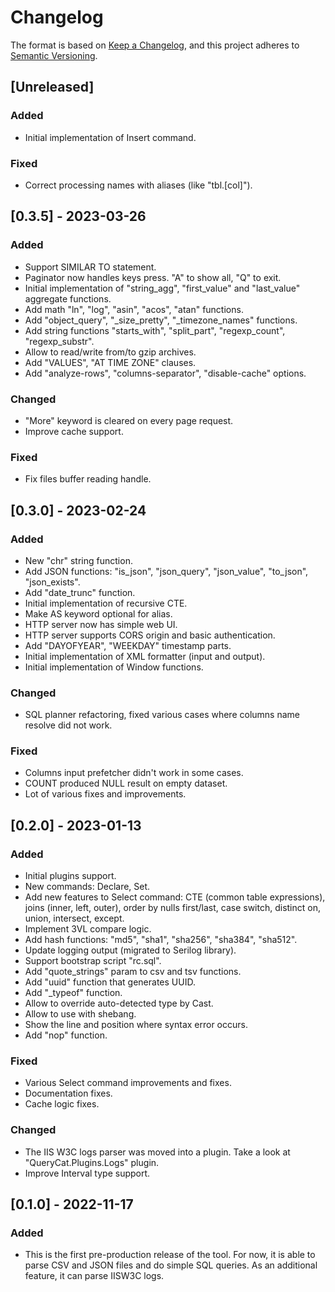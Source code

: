 # Changelog

The format is based on [Keep a Changelog](https://keepachangelog.com/en/1.0.0/), and this project adheres to [Semantic Versioning](https://semver.org/spec/v2.0.0.html).

## [Unreleased]

### Added

- Initial implementation of Insert command.

### Fixed

- Correct processing names with aliases (like "tbl.[col]").

## [0.3.5] - 2023-03-26

### Added

- Support SIMILAR TO statement.
- Paginator now handles keys press. "A" to show all, "Q" to exit.
- Initial implementation of "string_agg", "first_value" and "last_value" aggregate functions.
- Add math "ln", "log", "asin", "acos", "atan" functions.
- Add "object_query", "_size_pretty", "_timezone_names" functions.
- Add string functions "starts_with", "split_part", "regexp_count", "regexp_substr".
- Allow to read/write from/to gzip archives.
- Add "VALUES", "AT TIME ZONE" clauses.
- Add "analyze-rows", "columns-separator", "disable-cache" options.

### Changed

- "More" keyword is cleared on every page request.
- Improve cache support.

### Fixed

- Fix files buffer reading handle.

## [0.3.0] - 2023-02-24

### Added

- New "chr" string function.
- Add JSON functions: "is_json", "json_query", "json_value", "to_json", "json_exists".
- Add "date_trunc" function.
- Initial implementation of recursive CTE.
- Make AS keyword optional for alias.
- HTTP server now has simple web UI.
- HTTP server supports CORS origin and basic authentication.
- Add "DAYOFYEAR", "WEEKDAY" timestamp parts.
- Initial implementation of XML formatter (input and output).
- Initial implementation of Window functions.

### Changed

- SQL planner refactoring, fixed various cases where columns name resolve did not work.

### Fixed

- Columns input prefetcher didn't work in some cases.
- COUNT produced NULL result on empty dataset.
- Lot of various fixes and improvements.

## [0.2.0] - 2023-01-13

### Added

- Initial plugins support.
- New commands: Declare, Set.
- Add new features to Select command: CTE (common table expressions), joins (inner, left, outer), order by nulls first/last,
case switch, distinct on, union, intersect, except.
- Implement 3VL compare logic.
- Add hash functions: "md5", "sha1", "sha256", "sha384", "sha512".
- Update logging output (migrated to Serilog library).
- Support bootstrap script "rc.sql".
- Add "quote_strings" param to csv and tsv functions.
- Add "uuid" function that generates UUID.
- Add "_typeof" function.
- Allow to override auto-detected type by Cast.
- Allow to use with shebang.
- Show the line and position where syntax error occurs.
- Add "nop" function.

### Fixed

- Various Select command improvements and fixes.
- Documentation fixes.
- Cache logic fixes.

### Changed

- The IIS W3C logs parser was moved into a plugin. Take a look at "QueryCat.Plugins.Logs" plugin.
- Improve Interval type support.

## [0.1.0] - 2022-11-17

### Added

- This is the first pre-production release of the tool. For now, it is able to parse CSV and JSON files and do simple SQL queries. As an additional feature, it can parse IISW3C logs.
